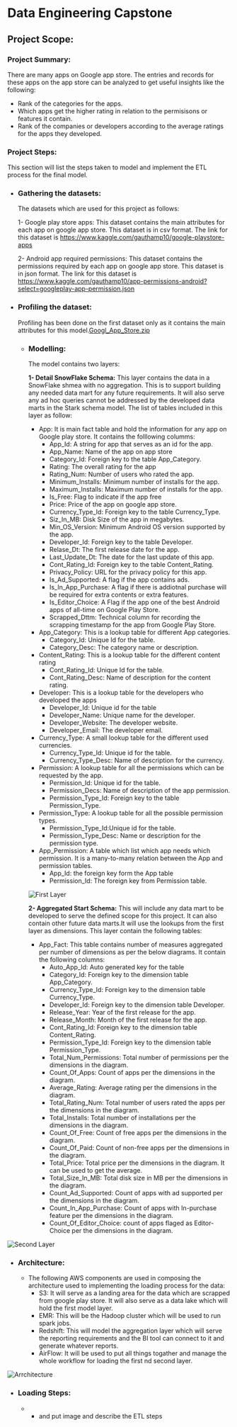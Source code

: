 # Data Engineering Capstone

## **Project Scope:**

### **Project Summary:**

There are many apps on Google app store. The entries and records for these apps
on the app store can be analyzed to get useful insights like the following:
 - Rank of the categories for the apps.
 - Which apps get the higher rating in relation to the permisisons or features it contain.
 - Rank of the companies or developers according to the average ratings for the apps they developed.

### **Project Steps:**

This section will list the steps taken to model and implement the ETL process
for the final model.
 - ### **Gathering the datasets**:
   The datasets which are used for this project as follows:
   
    1- Google play store apps: This dataset contains the main attributes for each app on google app store. This dataset is in csv format. The link for this dataset is https://www.kaggle.com/gauthamp10/google-playstore-apps
    
    2- Android app required permissions: This dataset contains the permissions required by each app on google app store. This dataset is in json format. The link for this dataset is https://www.kaggle.com/gauthamp10/app-permissions-android?select=googleplay-app-permission.json
 - ### **Profiling the dataset:**
   Profiling has been done on the first dataset only as it contains the main attributes for this model.[Googl_App_Store.zip](Profiling_Results/Googl_App_Store.zip)
   - ### **Modelling:** 
     The model contains two layers:
   
     **1- Detail SnowFlake Schema:** This layer contains the data in a SnowFlake shmea with no aggregation. This is to support building any needed data mart
        for any future requirements. It will also serve any ad hoc queries cannot be addressed by the developed data marts in the Stark schema model.
        The list of tables included in this layer as follow:
     - App: It is main fact table and hold the information for any app on Google play store. It contains the folllowing columms:
       - App_Id: A string for app that serves as an id for the app.
       - App_Name: Name of the app on app store
       - Category_Id: Foreign key to the table App_Category.
       - Rating: The overall rating for the app
       - Rating_Num: Number of users who rated the app.
       - Minimum_Installs: Minimum number of installs for the app.
       - Maximum_Installs: Maximum number of installs for the app.
       - Is_Free: Flag to indicate if the app free
       - Price: Price of the app on google app store.
       - Currency_Type_Id: Foreign key to the table Currency_Type.
       - Siz_In_MB: Disk Size of the app in megabytes.
       - Min_OS_Version: Minimum Android OS version supported by the app.
       - Developer_Id: Foreign key to the table Developer.
       - Relase_Dt: The first release date for the app.
       - Last_Update_Dt: The date for the last update of this app.
       - Cont_Rating_Id: Foreign key to the table Content_Rating.
       - Privacy_Policy: URL for the privacy policy for this app.
       - Is_Ad_Supported: A flag if the app contains ads.
       - Is_In_App_Purchase: A flag if there is addiotnal purchase will be required for extra contents or extra features.
       - Is_Editor_Choice: A Flag if the app one of the best Android apps of all-time on Google Play Store.
       - Scrapped_Dttm: Technical column for recording the scrapping timestamp for the app from Google Play Store. 
     - App_Category: This is a lookup table for different App categories.
       - Category_Id: Unique Id for the table.
       - Category_Desc: The category name or description.
     - Content_Rating: This is a lookup table for the different content rating
       - Cont_Rating_Id: Unique Id for the table.
       - Cont_Rating_Desc: Name of description for the content rating.
     - Developer: This is a lookup table for the developers who developed the apps
       - Developer_Id: Unique id for the table
       - Developer_Name: Unique name for the developer.
       - Developer_Website: The developer website.
       - Developer_Email: The developer email.
     - Currency_Type: A small lookup table for the different used currencies.
       - Currency_Type_Id: Unique id for the table.
       - Currency_Type_Desc: Name of description for the currency.
     - Permission: A lookup table for all the permissions which can be requested by the app.
       - Permission_Id: Unique id for the table.
       - Permission_Decs: Name of description of the app permission.
       - Permission_Type_Id: Foreign key to the table Permission_Type.
     - Permission_Type: A lookup table for all the possible permission types.
       - Permission_Type_Id:Unique id for the table.
       - Permission_Type_Desc: Name or description for the permission type.
     - App_Permission: A table which list which app needs which permission. It is a many-to-many relation between the App and permission tables.
       - App_Id: the foreign key form the App table
       - Permission_Id: The foreign key from Permission table.
     
     ![First Layer](images/appstoreERD.png)
   
      **2- Aggregated Start Schema:** This will include any data mart to be developed to serve the defined scope for this project. It can also contain other future data marts.It will use the lookups from the first layer as dimensions.
   This layer contain the following tables:
     - App_Fact: This table contains number of measures aggregated per number of dimensions as per the below diagrams. It contain the following columns:
       - Auto_App_Id: Auto generated key for the table
       - Category_Id: Foreign key to the dimension table App_Category.
       - Currency_Type_Id: Foreign key to the dimension table Currency_Type.
       - Developer_Id: Foreign key to the dimension table Developer.
       - Release_Year: Year of the first release for the app.
       - Release_Month: Month of the first release for the app.
       - Cont_Rating_Id: Foreign key to the dimension table Content_Rating.
       - Permission_Type_Id: Foreign key to the dimension table Permission_Type.
       - Total_Num_Permissions: Total number of permissions per the dimensions in the diagram.
       - Count_Of_Apps: Count of apps per the dimensions in the diagram.
       - Average_Rating: Average rating per the dimensions in the diagram.
       - Total_Rating_Num: Total number of users rated the apps per the dimensions in the diagram.
       - Total_Installs: Total number of installations per the dimensions in the diagram.
       - Count_Of_Free: Count of free apps per the dimensions in the diagram.
       - Count_Of_Paid: Count of non-free apps per the dimensions in the diagram.
       - Total_Price: Total price per the dimensions in the diagram. It can be used to get the average.
       - Total_Size_In_MB: Total disk size in MB per the dimensions in the diagram.
       - Count_Ad_Supported: Count of apps with ad supported per the dimensions in the diagram.
       - Count_In_App_Purchase: Count of apps with In-purchase feature per the dimensions in the diagram.
       - Count_Of_Editor_Choice: count of apps flaged as Editor-Choice per the dimensions in the diagram.
       
  ![Second Layer](images/Agg_appstoreERD.png)

   - ### **Architecture:**
     - The following AWS components are used in composing the architecture used to implementing the loading process for the data:
       - S3: It will serve as a landing area for the data which are scrapped from google play store. It will also serve as a data lake which will hold the first model layer.
       - EMR: This will be the Hadoop cluster which will be used to run spark jobs.
       - Redshift: This will model the aggregation layer which will serve the reporting requirements and the BI tool can connect to it and generate whatever reports.
       - AirFlow: It will be used to put all things togather and manage the whole workflow for loading the first nd second layer.
       
![Arrchitecture](images\AWS_Architecture.png)       
     
  - ### **Loading Steps:**
    - 
         - and put image and describe the ETL steps

        
    